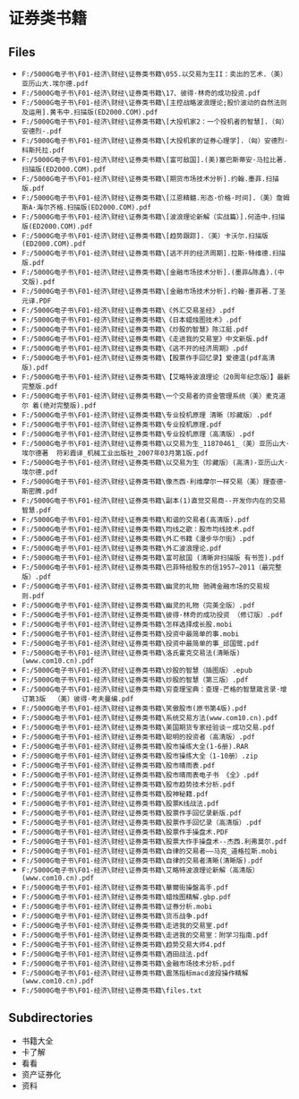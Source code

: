 # 证券类书籍

## Files

- `F:/5000G电子书\F01-经济\财经\证券类书籍\055.以交易为生II：卖出的艺术.（美）亚历山大.埃尔德.pdf`
- `F:/5000G电子书\F01-经济\财经\证券类书籍\17、彼得·林奇的成功投资.pdf`
- `F:/5000G电子书\F01-经济\财经\证券类书籍\[主控战略波浪理论;股价波动的自然法则及运用].黄韦中.扫描版(ED2000.COM).pdf`
- `F:/5000G电子书\F01-经济\财经\证券类书籍\[大投机家2：一个投机者的智慧].（匈）安德烈·.pdf`
- `F:/5000G电子书\F01-经济\财经\证券类书籍\[大投机家的证券心理学].（匈）安德烈·科斯托拉.pdf`
- `F:/5000G电子书\F01-经济\财经\证券类书籍\[富可敌国].(美)塞巴斯蒂安·马拉比著.扫描版(ED2000.COM).pdf`
- `F:/5000G电子书\F01-经济\财经\证券类书籍\[期货市场技术分析].约翰.墨菲.扫描版.pdf`
- `F:/5000G电子书\F01-经济\财经\证券类书籍\[江恩精髓.形态·价格·时间].（美）詹姆斯A·海尔齐格.扫描版(ED2000.COM).pdf`
- `F:/5000G电子书\F01-经济\财经\证券类书籍\[波浪理论新解（实战篇）].何造中.扫描版(ED2000.COM).pdf`
- `F:/5000G电子书\F01-经济\财经\证券类书籍\[趋势跟踪].（美）卡沃尔.扫描版(ED2000.COM).pdf`
- `F:/5000G电子书\F01-经济\财经\证券类书籍\[逃不开的经济周期].拉斯·特维德.扫描版.pdf`
- `F:/5000G电子书\F01-经济\财经\证券类书籍\[金融市场技术分析].(墨菲&陈鑫).(中文版).pdf`
- `F:/5000G电子书\F01-经济\财经\证券类书籍\[金融市场技术分析].约翰·墨菲著.丁圣元译.PDF`
- `F:/5000G电子书\F01-经济\财经\证券类书籍\《外汇交易圣经》.pdf`
- `F:/5000G电子书\F01-经济\财经\证券类书籍\《日本蜡烛图技术》.pdf`
- `F:/5000G电子书\F01-经济\财经\证券类书籍\《炒股的智慧》陈江挺.pdf`
- `F:/5000G电子书\F01-经济\财经\证券类书籍\《走进我的交易室》中文新版.pdf`
- `F:/5000G电子书\F01-经济\财经\证券类书籍\《逃不开的经济周期》.pdf`
- `F:/5000G电子书\F01-经济\财经\证券类书籍\【股票作手回忆录】爱德温(pdf高清版).pdf`
- `F:/5000G电子书\F01-经济\财经\证券类书籍\【艾略特波浪理论（20周年纪念版）】最新完整版.pdf`
- `F:/5000G电子书\F01-经济\财经\证券类书籍\一个交易者的资金管理系统（美）麦克道尔 着(绝对完整版).pdf`
- `F:/5000G电子书\F01-经济\财经\证券类书籍\专业投机原理 清晰（珍藏版）.pdf`
- `F:/5000G电子书\F01-经济\财经\证券类书籍\专业投机原理.pdf`
- `F:/5000G电子书\F01-经济\财经\证券类书籍\专业投机原理（高清版）.pdf`
- `F:/5000G电子书\F01-经济\财经\证券类书籍\以交易为生_11870461_（美）亚历山大·埃尔德著  符彩霞译_机械工业出版社_2007年03月第1版.pdf`
- `F:/5000G电子书\F01-经济\财经\证券类书籍\以交易为生（珍藏版）(高清)-亚历山大·埃尔德.pdf`
- `F:/5000G电子书\F01-经济\财经\证券类书籍\像杰西·利维摩尔一样交易（美）理查德·斯密腾.pdf`
- `F:/5000G电子书\F01-经济\财经\证券类书籍\副本(1)直觉交易商--开发你内在的交易智慧.pdf`
- `F:/5000G电子书\F01-经济\财经\证券类书籍\和谐的交易者(高清版).pdf`
- `F:/5000G电子书\F01-经济\财经\证券类书籍\均线之歌：股市均线技术.pdf`
- `F:/5000G电子书\F01-经济\财经\证券类书籍\外汇书籍《漫步华尔街》.pdf`
- `F:/5000G电子书\F01-经济\财经\证券类书籍\外汇波浪理论.pdf`
- `F:/5000G电子书\F01-经济\财经\证券类书籍\富可敌国 (清晰非扫描版 有书签).pdf`
- `F:/5000G电子书\F01-经济\财经\证券类书籍\巴菲特给股东的信1957—2011（最完整版）.pdf`
- `F:/5000G电子书\F01-经济\财经\证券类书籍\幽灵的礼物 驰骋金融市场的交易规则.pdf`
- `F:/5000G电子书\F01-经济\财经\证券类书籍\幽灵的礼物（完美全版）.pdf`
- `F:/5000G电子书\F01-经济\财经\证券类书籍\彼得·林奇的成功投资 （修订版）.pdf`
- `F:/5000G电子书\F01-经济\财经\证券类书籍\怎样选择成长股.mobi`
- `F:/5000G电子书\F01-经济\财经\证券类书籍\投资中最简单的事.mobi`
- `F:/5000G电子书\F01-经济\财经\证券类书籍\投资中最简单的事_邱国鹭.pdf`
- `F:/5000G电子书\F01-经济\财经\证券类书籍\洛氏霍克交易法(清晰版)(www.com10.cn).pdf`
- `F:/5000G电子书\F01-经济\财经\证券类书籍\炒股的智慧（插图版）.epub`
- `F:/5000G电子书\F01-经济\财经\证券类书籍\炒股的智慧（第三版）.pdf`
- `F:/5000G电子书\F01-经济\财经\证券类书籍\穷查理宝典：查理·芒格的智慧箴言录·增订第3版  （美）彼得·考夫曼编.pdf`
- `F:/5000G电子书\F01-经济\财经\证券类书籍\笑傲股市(原书第4版).pdf`
- `F:/5000G电子书\F01-经济\财经\证券类书籍\系统交易方法(www.com10.cn).pdf`
- `F:/5000G电子书\F01-经济\财经\证券类书籍\美国期货专家经验谈－成功交易.pdf`
- `F:/5000G电子书\F01-经济\财经\证券类书籍\聪明的投资者（高清版）.pdf`
- `F:/5000G电子书\F01-经济\财经\证券类书籍\股市操练大全(1-6册).RAR`
- `F:/5000G电子书\F01-经济\财经\证券类书籍\股市操练大全（1-10册）.zip`
- `F:/5000G电子书\F01-经济\财经\证券类书籍\股市晴雨表.pdf`
- `F:/5000G电子书\F01-经济\财经\证券类书籍\股市晴雨表电子书 《全》.pdf`
- `F:/5000G电子书\F01-经济\财经\证券类书籍\股市趋势技术分析.pdf`
- `F:/5000G电子书\F01-经济\财经\证券类书籍\股神秘籍.pdf`
- `F:/5000G电子书\F01-经济\财经\证券类书籍\股票K线战法.pdf`
- `F:/5000G电子书\F01-经济\财经\证券类书籍\股票作手回忆录新版.pdf`
- `F:/5000G电子书\F01-经济\财经\证券类书籍\股票作手回忆录（高清版）.pdf`
- `F:/5000G电子书\F01-经济\财经\证券类书籍\股票作手操盘术.PDF`
- `F:/5000G电子书\F01-经济\财经\证券类书籍\股票大作手操盘术--杰西.利弗莫尔.pdf`
- `F:/5000G电子书\F01-经济\财经\证券类书籍\自律的交易者——马克_道格拉斯.mobi`
- `F:/5000G电子书\F01-经济\财经\证券类书籍\自律的交易者清晰(清晰版).pdf`
- `F:/5000G电子书\F01-经济\财经\证券类书籍\艾略特波浪理论新解（高清版）(www.com10.cn).pdf`
- `F:/5000G电子书\F01-经济\财经\证券类书籍\華爾街操盤高手.pdf`
- `F:/5000G电子书\F01-经济\财经\证券类书籍\蜡烛图精解.gbp.pdf`
- `F:/5000G电子书\F01-经济\财经\证券类书籍\证券分析.mobi`
- `F:/5000G电子书\F01-经济\财经\证券类书籍\货币战争.pdf`
- `F:/5000G电子书\F01-经济\财经\证券类书籍\走进我的交易室.pdf`
- `F:/5000G电子书\F01-经济\财经\证券类书籍\走进我的交易室：附学习指南.pdf`
- `F:/5000G电子书\F01-经济\财经\证券类书籍\趋势交易大师4.pdf`
- `F:/5000G电子书\F01-经济\财经\证券类书籍\酒田战法.pdf`
- `F:/5000G电子书\F01-经济\财经\证券类书籍\金融市场技术分析.pdf`
- `F:/5000G电子书\F01-经济\财经\证券类书籍\震荡指标macd波段操作精解(www.com10.cn).pdf`
- `F:/5000G电子书\F01-经济\财经\证券类书籍\files.txt`

## Subdirectories

- 书籍大全
- 卡了解
- 看看
- 资产证券化
- 资料
